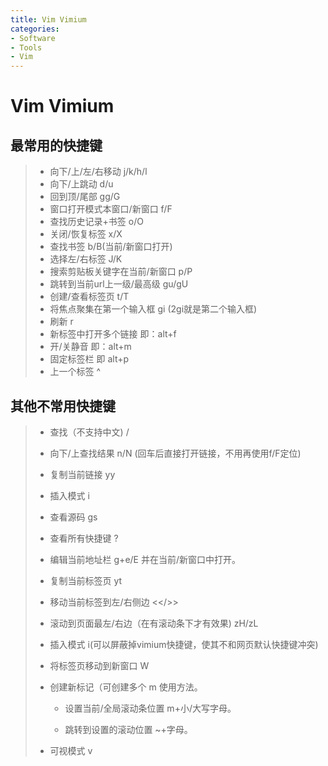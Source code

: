 ```yaml
---
title: Vim Vimium
categories:
- Software
- Tools
- Vim
---
```

# Vim Vimium

## 最常用的快捷键

> - 向下/上/左/右移动  j/k/h/l
> - 向下/上跳动  d/u
> - 回到顶/尾部  gg/G
> - 窗口打开模式本窗口/新窗口 f/F
> - 查找历史记录+书签   o/O
> - 关闭/恢复标签 x/X
> - 查找书签  b/B(当前/新窗口打开)
> - 选择左/右标签 J/K
> - 搜索剪贴板关键字在当前/新窗口  p/P
> - 跳转到当前url上一级/最高级 gu/gU
> - 创建/查看标签页  t/T
> - 将焦点聚集在第一个输入框  gi  (2gi就是第二个输入框)
> - 刷新 r
> - 新标签中打开多个链接   <a-f> 即：alt+f
> - 开/关静音  <a-m>即：alt+m
> - 固定标签栏 <a-p>即 alt+p
> - 上一个标签  ^

## 其他不常用快捷键

> - 查找（不支持中文)  /
>
> -  向下/上查找结果  n/N  (回车后直接打开链接，不用再使用f/F定位)
>
> - 复制当前链接 yy
>
> - 插入模式 i
>
> - 查看源码 gs
>
> - 查看所有快捷键 ?
>
> - 编辑当前地址栏 g+e/E   并在当前/新窗口中打开。
>
> - 复制当前标签页  yt
>
> - 移动当前标签到左/右侧边  <</>>
>
> - 滚动到页面最左/右边（在有滚动条下才有效果) zH/zL
>
> - 插入模式  i(可以屏蔽掉vimium快捷键，使其不和网页默认快捷键冲突)
>
> - 将标签页移动到新窗口  W
>
> - 创建新标记（可创建多个   m 使用方法。
>
>     - 设置当前/全局滚动条位置   m+小/大写字母。
>
>     - 跳转到设置的滚动位置   ~+字母。
>
> - 可视模式 v
